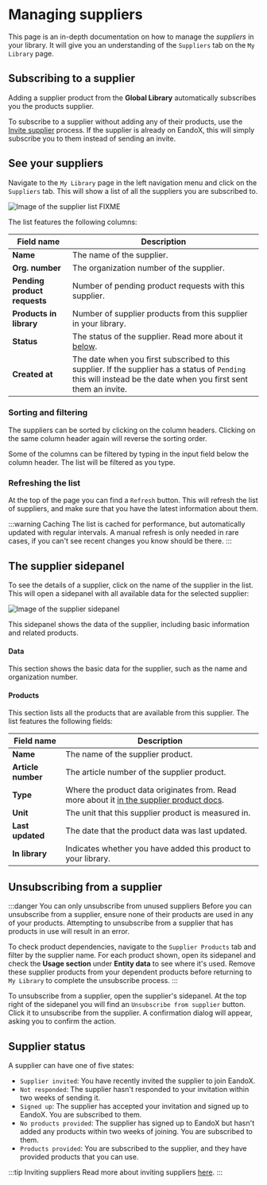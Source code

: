 # Managing suppliers

This page is an in-depth documentation on how to manage the _suppliers_ in your library. It will give you an understanding of the `Suppliers` tab on the `My Library` page.

## Subscribing to a supplier

Adding a supplier product from the **Global Library** automatically subscribes you the products supplier.

To subscribe to a supplier without adding any of their products, use the [Invite supplier](/documentation/library/inviting-a-supplier) process. If the supplier is already on EandoX, this will simply subscribe you to them instead of sending an invite.

## See your suppliers

Navigate to the `My Library` page in the left navigation menu and click on the `Suppliers` tab. This will show a list of all the suppliers you are subscribed to.

![Image of the supplier list FIXME](/images/library/supplier-tab-overview.jpg)

The list features the following columns:

| Field name                   | Description                                                                                                                                                      |
| ---------------------------- | ---------------------------------------------------------------------------------------------------------------------------------------------------------------- |
| **Name**                     | The name of the supplier.                                                                                                                                        |
| **Org. number**              | The organization number of the supplier.                                                                                                                         |
| **Pending product requests** | Number of pending product requests with this supplier.                                                                                                           |
| **Products in library**      | Number of supplier products from this supplier in your library.                                                                                                  |
| **Status**                   | The status of the supplier. Read more about it [below](#supplier-status).                                                                                        |
| **Created at**               | The date when you first subscribed to this supplier. If the supplier has a status of `Pending` this will instead be the date when you first sent them an invite. |

### Sorting and filtering

The suppliers can be sorted by clicking on the column headers. Clicking on the same column header again will reverse the sorting order.

Some of the columns can be filtered by typing in the input field below the column header. The list will be filtered as you type.

### Refreshing the list

At the top of the page you can find a `Refresh` button. This will refresh the list of suppliers, and make sure that you have the latest information about them.

:::warning Caching
The list is cached for performance, but automatically updated with regular intervals. A manual refresh is only needed in rare cases, if you can't see recent changes you know should be there.
:::

## The supplier sidepanel

To see the details of a supplier, click on the name of the supplier in the list. This will open a sidepanel with all available data for the selected supplier:

![Image of the supplier sidepanel](/images/library/supplier-sidepanel.jpg)

This sidepanel shows the data of the supplier, including basic information and related products.

#### Data

This section shows the basic data for the supplier, such as the name and organization number.

#### Products

This section lists all the products that are available from this supplier. The list features the following fields:

| Field name         | Description                                                                                                                                                  |
| ------------------ | ------------------------------------------------------------------------------------------------------------------------------------------------------------ |
| **Name**           | The name of the supplier product.                                                                                                                            |
| **Article number** | The article number of the supplier product.                                                                                                                  |
| **Type**           | Where the product data originates from. Read more about it [in the supplier product docs](/documentation/library/managing-supplier-products#product-source). |
| **Unit**           | The unit that this supplier product is measured in.                                                                                                          |
| **Last updated**   | The date that the product data was last updated.                                                                                                             |
| **In library**     | Indicates whether you have added this product to your library.                                                                                               |

## Unsubscribing from a supplier

:::danger You can only unsubscribe from unused suppliers
Before you can unsubscribe from a supplier, ensure none of their products are used in any of your products. Attempting to unsubscribe from a supplier that has products in use will result in an error.

To check product dependencies, navigate to the `Supplier Products` tab and filter by the supplier name. For each product shown, open its sidepanel and check the **Usage section** under **Entity data** to see where it's used. Remove these supplier products from your dependent products before returning to `My Library` to complete the unsubscribe process.
:::

To unsubscribe from a supplier, open the supplier's sidepanel. At the top right of the sidepanel you will find an `Unsubscribe from supplier` button. Click it to unsubscribe from the supplier. A confirmation dialog will appear, asking you to confirm the action.

## Supplier status

A supplier can have one of five states:

- `Supplier invited`: You have recently invited the supplier to join EandoX.
- `Not responded`: The supplier hasn't responded to your invitation within two weeks of sending it.
- `Signed up`: The supplier has accepted your invitation and signed up to EandoX. You are subscribed to them.
- `No products provided`: The supplier has signed up to EandoX but hasn't added any products within two weeks of joining. You are subscribed to them.
- `Products provided`: You are subscribed to the supplier, and they have provided products that you can use.

:::tip Inviting suppliers
Read more about inviting suppliers [here](/documentation/library/inviting-a-supplier).
:::
